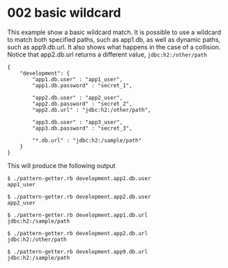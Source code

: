 # 002 basic wildcard
This example show a basic wildcard match.  It is possible to use a wildcard to match both specified paths, such as app1.db, as well as dynamic paths, such as app9.db.url.  It also shows what happens in the case of a collision.  Notice that app2.db.url returns a different value, `jdbc:h2:/other/path`

    {
    	"development": {
    		"app1.db.user" : "app1_user",
    		"app1.db.password" : "secret_1",
    
    		"app2.db.user" : "app2_user",
    		"app2.db.password" : "secret_2",
    		"app2.db.url" : "jdbc:h2:/other/path",
    
    		"app3.db.user" : "app3_user",
    		"app3.db.password" : "secret_3",
    
    		"*.db.url" : "jdbc:h2:/sample/path"
    	}
    }
This will produce the following output

    $ ./pattern-getter.rb development.app1.db.user
    app1_user
     
    $ ./pattern-getter.rb development.app2.db.user
    app2_user
     
    $ ./pattern-getter.rb development.app1.db.url
    jdbc:h2:/sample/path
     
    $ ./pattern-getter.rb development.app2.db.url
    jdbc:h2:/other/path
     
    $ ./pattern-getter.rb development.app9.db.url
    jdbc:h2:/sample/path
     
